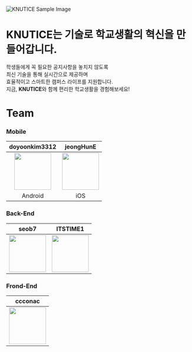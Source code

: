 ![KNUTICE Sample Image](https://github.com/user-attachments/assets/95519c17-853b-4847-9165-27469433cd9f)

# KNUTICE는 기술로 학교생활의 혁신을 만들어갑니다.

학생들에게 꼭 필요한 공지사항을 놓치지 않도록<br>
최신 기술을 통해 실시간으로 제공하며<br>
효율적이고 스마트한 캠퍼스 라이프를 지원합니다.<br>
지금, **KNUTICE**와 함께 편리한 학교생활을 경험해보세요!


# Team

### Mobile
| doyoonkim3312 | jeongHunE  |
|:---:|:---:|
| <img src="https://github.com/user-attachments/assets/868a794b-b14e-43f6-9bd8-cda414efa28a" width="100" height="100"> | <img src="https://github.com/user-attachments/assets/4bdcbfb5-1f84-42db-9a57-449eb6dc628f" width="100" height="100">|
|Android|iOS|

### Back-End
| seob7 | ITSTIME1 |
|---|---|
| <img src="https://github.com/user-attachments/assets/6c2d6a9e-40d9-49de-9035-af9fb26e45b0" width="100" height="100"> | <img src="https://avatars.githubusercontent.com/u/88642524?v=4" width="100" height="100">|

### Frond-End
| ccconac |
|:---:|
|<img src="https://github.com/user-attachments/assets/691452bf-a51e-4554-b4a0-fe85a224133a" width="100" height="100">|



<!--

**Here are some ideas to get you started:**

🙋‍♀️ A short introduction - what is your organization all about?
🌈 Contribution guidelines - how can the community get involved?
👩‍💻 Useful resources - where can the community find your docs? Is there anything else the community should know?
🍿 Fun facts - what does your team eat for breakfast?
🧙 Remember, you can do mighty things with the power of [Markdown](https://docs.github.com/github/writing-on-github/getting-started-with-writing-and-formatting-on-github/basic-writing-and-formatting-syntax)
-->
